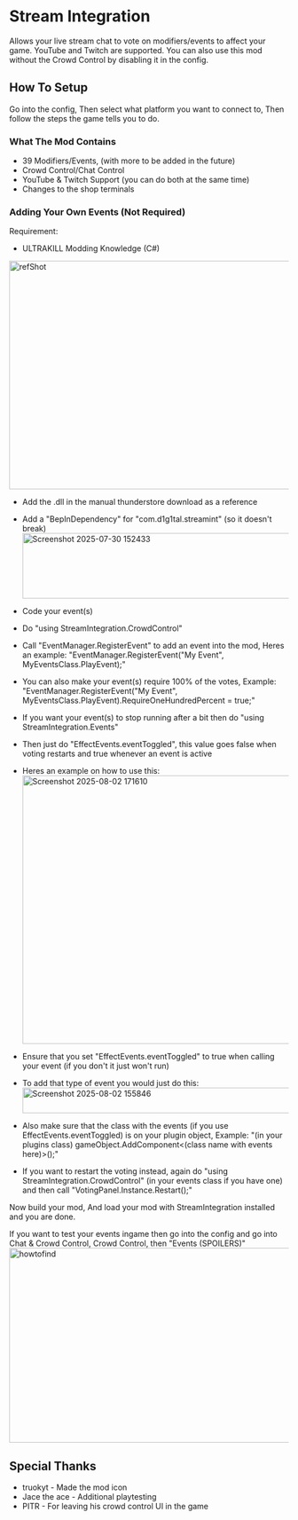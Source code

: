 # Stream Integration
Allows your live stream chat to vote on modifiers/events to affect your game. YouTube and Twitch are supported. You can also use this mod without the Crowd Control by disabling it in the config.

## How To Setup
Go into the config, Then select what platform you want to connect to, Then follow the steps the game tells you to do.

### What The Mod Contains
- 39 Modifiers/Events, (with more to be added in the future)
- Crowd Control/Chat Control
- YouTube &amp; Twitch Support (you can do both at the same time)
- Changes to the shop terminals

### Adding Your Own Events (Not Required)
Requirement:
- ULTRAKILL Modding Knowledge (C#)

<img width="647" height="412" alt="refShot" src="https://github.com/user-attachments/assets/c97f8992-d252-415f-907c-112121d3bf58" />


- Add the .dll in the manual thunderstore download as a reference
- Add a "BepInDependency" for "com.d1g1tal.streamint" (so it doesn't break) <img width="776" height="118" alt="Screenshot 2025-07-30 152433" src="https://github.com/user-attachments/assets/91afa071-86c3-47f9-92a5-f319ae4e7907" />

- Code your event(s)
- Do "using StreamIntegration.CrowdControl"
- Call "EventManager.RegisterEvent" to add an event into the mod, Heres an example: "EventManager.RegisterEvent("My Event", MyEventsClass.PlayEvent);"
- You can also make your event(s) require 100% of the votes, Example: "EventManager.RegisterEvent("My Event", MyEventsClass.PlayEvent).RequireOneHundredPercent = true;"
- If you want your event(s) to stop running after a bit then do "using StreamIntegration.Events"
- Then just do "EffectEvents.eventToggled", this value goes false when voting restarts and true whenever an event is active
- Heres an example on how to use this: <img width="1001" height="484" alt="Screenshot 2025-08-02 171610" src="https://github.com/user-attachments/assets/bec7e0e4-ac90-457e-ba0b-6e0eb04434d8" />
- Ensure that you set "EffectEvents.eventToggled" to true when calling your event (if you don't it just won't run)


- To add that type of event you would just do this: <img width="955" height="46" alt="Screenshot 2025-08-02 155846" src="https://github.com/user-attachments/assets/6190d110-a3a5-4a5a-aeb7-3e3d5dbb129f" />
- Also make sure that the class with the events (if you use EffectEvents.eventToggled) is on your plugin object, Example: "(in your plugins class) gameObject.AddComponent<(class name with events here)>();"

- If you want to restart the voting instead, again do "using StreamIntegration.CrowdControl" (in your events class if you have one) and then call "VotingPanel.Instance.Restart();"

Now build your mod, And load your mod with StreamIntegration installed and you are done.

If you want to test your events ingame then go into the config and go into Chat & Crowd Control, Crowd Control, then "Events (SPOILERS)"
<img width="929" height="351" alt="howtofind" src="https://github.com/user-attachments/assets/ce6d35ee-75ea-4e7e-a987-79091972880d" />

## Special Thanks
- truokyt - Made the mod icon
- Jace the ace - Additional playtesting
- PITR - For leaving his crowd control UI in the game

